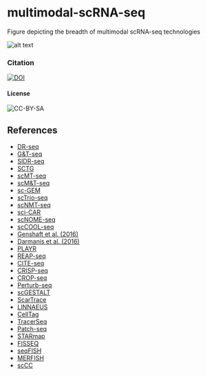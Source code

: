 # multimodal-scRNA-seq
Figure depicting the breadth of multimodal scRNA-seq technologies

![alt text][figure]

[figure]: https://github.com/arnavm/multimodal-scRNA-seq/blob/master/multimodal-scRNA-seq_v1-0.png?raw=true "Multi-modal scRNA-seq"

### Citation
[![DOI](https://zenodo.org/badge/DOI/10.5281/zenodo.2628012.svg)](https://doi.org/10.5281/zenodo.2628012)

#### License
![CC-BY-SA](https://i.creativecommons.org/l/by-nc-sa/4.0/88x31.png)

## References
* [DR-seq](http://dx.doi.org/10.1038/nbt.3129)
* [G&T-seq](http://dx.doi.org/10.1038/nmeth.3370)
* [SIDR-seq](http://dx.doi.org/10.1101/gr.223263.117)
* [SCTG](http://dx.doi.org/10.1016/j.mrfmmm.2015.01.002)
* [scMT-seq](http://dx.doi.org/10.1186/s13059-016-0950-z)
* [scM&T-seq](http://dx.doi.org/10.1038/nmeth.3728)
* [sc-GEM](http://dx.doi.org/10.1038/nmeth.3961)
* [scTrio-seq](http://dx.doi.org/10.1038/cr.2016.23)
* [scNMT-seq](http://dx.doi.org/10.1038/s41467-018-03149-4)
* [sci-CAR](http://dx.doi.org/10.1126/science.aau0730)
* [scNOME-seq](http://dx.doi.org/10.7554/eLife.23203.001)
* [scCOOL-seq](http://dx.doi.org/10.1038/cr.2017.82)
* [Genshaft et al. (2016)](http://dx.doi.org/10.1186/s13059-016-1045-6)
* [Darmanis et al. (2016)](http://dx.doi.org/10.1016/j.celrep.2015.12.021)
* [PLAYR](http://dx.doi.org/10.1038/nmeth.3742)
* [REAP-seq](http://dx.doi.org/10.1038/nbt.3973)
* [CITE-seq](http://dx.doi.org/10.1038/nmeth.4380)
* [CRISP-seq](http://dx.doi.org/10.1016/j.cell.2016.11.039)
* [CROP-seq](http://dx.doi.org/10.1038/nmeth.4177)
* [Perturb-seq](http://dx.doi.org/10.1016/j.cell.2016.11.038)
* [scGESTALT](http://dx.doi.org/10.1038/nbt.4103)
* [ScarTrace](http://dx.doi.org/10.1038/nature25969)
* [LINNAEUS](http://dx.doi.org/10.1038/nbt.4124)
* [CellTag](http://dx.doi.org/10.1038/s41586-018-0744-4)
* [TracerSeq](http://dx.doi.org/10.1126/science.aar4362 )
* [Patch-seq](http://dx.doi.org/10.1038/nbt.3445)
* [STARmap](http://dx.doi.org/10.1126/science.aat5691)
* [FISSEQ](http://dx.doi.org/10.1126/science.1250212)
* [seqFISH](http://dx.doi.org/10.1016/j.neuron.2017.05.008)
* [MERFISH](http://dx.doi.org/10.1126/science.aaa6090 )
* [scCC](http://dx.doi.org/10.1101/538553)

